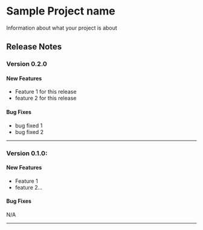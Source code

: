 # Sample Project name
Information about what your project is about

## Release Notes
### Version 0.2.0

#### New Features
* Feature 1 for this release
* feature 2 for this release

#### Bug Fixes
* bug fixed 1
* bug fixed 2
---

### Version 0.1.0:
#### New Features
* Feature 1
* feature 2...

#### Bug Fixes
N/A

---
